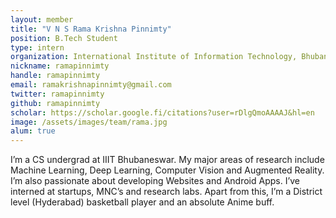 ```yaml
---
layout: member
title: "V N S Rama Krishna Pinnimty"
position: B.Tech Student
type: intern
organization: International Institute of Information Technology, Bhubaneswar
nickname: ramapinnimty
handle: ramapinnimty
email: ramakrishnapinnimty@gmail.com
twitter: ramapinnimty
github: ramapinnimty
scholar: https://scholar.google.fi/citations?user=rDlgQmoAAAAJ&hl=en
image: /assets/images/team/rama.jpg
alum: true
---
```


I’m a CS undergrad at IIIT Bhubaneswar. My major areas of research include Machine Learning, Deep Learning, Computer Vision and Augmented Reality. I’m also passionate about developing Websites and Android Apps. I’ve interned at startups, MNC’s and research labs. Apart from this, I’m a District level (Hyderabad) basketball player and an absolute Anime buff.
